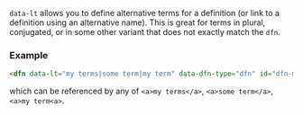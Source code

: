 `data-lt` allows you to define alternative terms for a definition (or link to a definition using an alternative name). This is great for terms in plural, conjugated, or in some other variant that does not exactly match the `dfn`. 

### Example

```HTML
<dfn data-lt="my terms|some term|my term" data-dfn-type="dfn" id="dfn-my-terms">my term</dfn>
```

which can be referenced by any of `<a>my terms</a>`, `<a>some term</a>`, `<a>my term<a>`.
